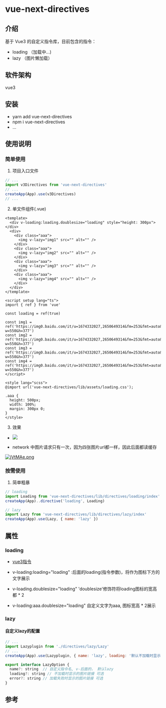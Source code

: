 # vue-next-directives

## 介绍

基于 Vue3 的自定义指令库，目前包含的指令：

- loading （加载中...)
- lazy （图片懒加载）

## 软件架构

vue3

## 安装

- yarn add vue-next-directives
- npm i vue-next-directives
- ...

## 使用说明

### 简单使用

1. 项目入口文件

```js
// ...
import v3Directives from 'vue-next-directives'
// ...
createApp(App).use(v3Directives)
// ...
```
2. 单文件组件(.vue)

```vue
<template>
  <div v-loading:loading.doublesize="loading" style="height: 300px"></div>
  <div>
    <div class="aaa">
      <img v-lazy="img1" src="" alt="" />
    </div>
    <div class="aaa">
      <img v-lazy="img2" src="" alt="" />
    </div>
    <div class="aaa">
      <img v-lazy="img3" src="" alt="" />
    </div>
    <div class="aaa">
      <img v-lazy="img4" src="" alt="" />
    </div>
  </div>
</template>

<script setup lang="ts">
import { ref } from 'vue'

const loading = ref(true)

const img1 = ref('https://img0.baidu.com/it/u=1674332027,2650649314&fm=253&fmt=auto&app=138&f=JPEG?w=550&h=377')
const img2 = ref('https://img0.baidu.com/it/u=1674332027,2650649314&fm=253&fmt=auto&app=138&f=JPEG?w=550&h=377')
const img3 = ref('https://img0.baidu.com/it/u=1674332027,2650649314&fm=253&fmt=auto&app=138&f=JPEG?w=550&h=377')
const img4 = ref('https://img0.baidu.com/it/u=1674332027,2650649314&fm=253&fmt=auto&app=138&f=JPEG?w=550&h=377')
</script>

<style lang="scss">
@import url('vue-next-directives/lib/assets/loading.css');

.aaa {
  height: 500px;
  width: 100%;
  margin: 300px 0;
}
</style>

```
3. 效果

- ![](https://s3.bmp.ovh/imgs/2022/06/27/9c0c41c7833b1972.gif)

- network 中图片请求只有一次，因为四张图片url都一样，因此后面都读缓存

[![jVtMAe.png](https://s1.ax1x.com/2022/06/27/jVtMAe.png)](https://imgtu.com/i/jVtMAe)

### 按需使用

1. 简单粗暴
```js
// loading
import Loading from 'vue-next-directives/lib/directives/loading/index'
createApp(App)..directive('loading', Loading)

// lazy
import Lazy from 'vue-next-directives/lib/directives/lazy/index'
createApp(App).use(Lazy, { name: 'lazy' })

```




## 属性

### loading

- [vue3指令](https://staging-cn.vuejs.org/guide/reusability/custom-directives.html)

- v-loading:loading="loading" :后面的loading(指令参数)，将作为图标下方的文字展示

- v-loading.doublesize="loading" 'doublesize'修饰符将loading图标的宽高都 * 2

- v-loading:aaa.doublesize="loading" 自定义文字为aaa, 图标宽高 * 2展示

### lazy

#### 自定义lazy的配置

```js
// ...
import Lazyplugin from './directives/lazy/Lazy'
// ...
createApp(App).use(Lazyplugin, { name: 'lazy', loading: '默认不加载时显示的图片链接', error: '加载失败时显示的图片链接' })

```

```js
export interface LazyOption {
  name?: string  // 自定义指令名, v-后面的， 默认lazy
  loading?: string // 不加载时显示的图片链接 可选
  error?: string // 加载失败时显示的图片链接 可选
}

```

## 参考
